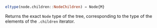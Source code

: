 ```julia
eltype(node.children::NodeChildren) = Node{M}
```

Returns the exact `Node` type of the tree, corresponding to the type of the elements of the `.children` iterator.

